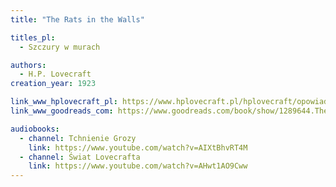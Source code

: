 ```yaml
---
title: "The Rats in the Walls"

titles_pl:
  - Szczury w murach

authors:
  - H.P. Lovecraft
creation_year: 1923

link_www_hplovecraft_pl: https://www.hplovecraft.pl/hplovecraft/opowiadania-nowele-powiesci/the-rats-in-the-walls/
link_www_goodreads_com: https://www.goodreads.com/book/show/1289644.The_Rats_in_the_Walls

audiobooks:
  - channel: Tchnienie Grozy
    link: https://www.youtube.com/watch?v=AIXtBhvRT4M
  - channel: Świat Lovecrafta
    link: https://www.youtube.com/watch?v=AHwt1AO9Cww
---
```


